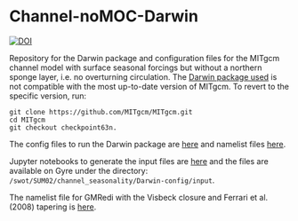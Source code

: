 # Channel-noMOC-Darwin

[![DOI](https://zenodo.org/badge/194902741.svg)](https://zenodo.org/badge/latestdoi/194902741)

Repository for the Darwin package and configuration files for the MITgcm channel model with surface seasonal forcings but without a northern sponge layer, i.e. no overturning circulation.
The [Darwin package used](/pkg/darwin) is not compatible with the most up-to-date version of MITgcm. To revert to the specific version, run:

`git clone https://github.com/MITgcm/MITgcm.git`  
`cd MITgcm`  
`git checkout checkpoint63n.`  

The config files to run the Darwin package are [here](/Darwin-config/code) and namelist files [here](/Darwin-config/run_proper_phase/run).

Jupyter notebooks to generate the input files are [here](/Darwin-config/notebooks) and the files are available on Gyre under the directory: `/swot/SUM02/channel_seasonality/Darwin-config/input`.

The namelist file for GMRedi with the Visbeck closure and Ferrari et al. (2008) tapering is [here](/Darwin-config/GM-configs).

